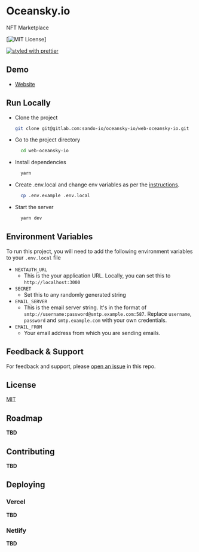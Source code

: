 # Oceansky.io

NFT Marketplace

[![MIT License](https://img.shields.io/apm/l/atomic-design-ui.svg?)]

[![styled with prettier](https://img.shields.io/badge/styled_with-prettier-ff69b4.svg)](https://github.com/prettier/prettier)

## Demo

- [Website](https://oceansky.io)

## Run Locally

- Clone the project

  ```bash
  git clone git@gitlab.com:sando-io/oceansky-io/web-oceansky-io.git
  ```

- Go to the project directory

  ```bash
    cd web-oceansky-io
  ```

- Install dependencies

  ```bash
    yarn
  ```

- Create .env.local and change env variables as per the [instructions](#environment-variables).

  ```bash
    cp .env.example .env.local
  ```

- Start the server

  ```bash
    yarn dev
  ```

## Environment Variables

To run this project, you will need to add the following environment variables to your `.env.local` file

- `NEXTAUTH_URL`
  - This is the your application URL. Locally, you can set this to `http://localhost:3000`
- `SECRET`
  - Set this to any randomly generated string
- `EMAIL_SERVER`
  - This is the email server string. It's in the format of `smtp://username:password@smtp.example.com:587`. Replace `username`, `password` and `smtp.example.com` with your own credentials.
- `EMAIL_FROM`
  - Your email address from which you are sending emails.

## Feedback & Support

For feedback and support, please [open an issue](https://gitlab.com/sando-io/oceansky-io/web-oceansky-io/-/issues) in this repo.

## License

[MIT](https://choosealicense.com/licenses/mit/)

## Roadmap

**TBD**

## Contributing

**TBD**

## Deploying

### Vercel

**TBD**

### Netlify

**TBD**
